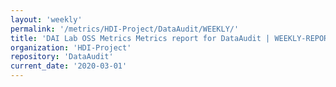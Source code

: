```yaml
---
layout: 'weekly'
permalink: '/metrics/HDI-Project/DataAudit/WEEKLY/'
title: 'DAI Lab OSS Metrics Metrics report for DataAudit | WEEKLY-REPORT-2020-03-01'
organization: 'HDI-Project'
repository: 'DataAudit'
current_date: '2020-03-01'
---
```

